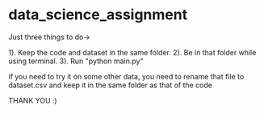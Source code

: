 # data_science_assignment

Just three things to do->

1). Keep the code and dataset in the same folder.
2). Be in that folder while using terminal.
3). Run "python main.py"

if you need to try it on some other data, you need to rename that file to dataset.csv and keep it in the same folder as that of the code

THANK YOU :)

